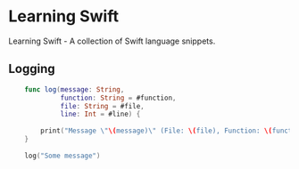 # Learning Swift
Learning Swift - A collection of Swift language snippets.

## Logging

```swift
    func log(message: String,
             function: String = #function,
             file: String = #file,
             line: Int = #line) {
        
        print("Message \"\(message)\" (File: \(file), Function: \(function), Line: \(line))")
    }
    
    log("Some message")
```
